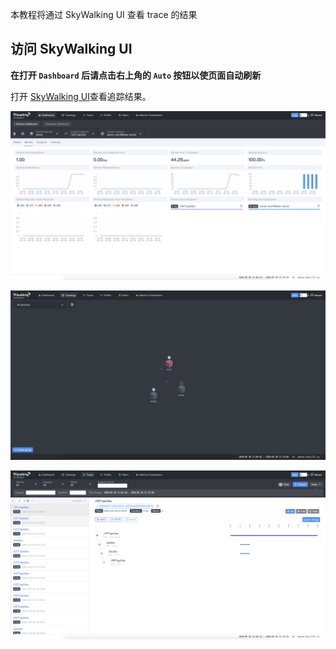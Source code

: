 本教程将通过 SkyWalking UI 查看 trace 的结果

## 访问 SkyWalking UI

**在打开 `Dashboard` 后请点击右上角的 `Auto` 按钮以使页面自动刷新**

打开 [SkyWalking UI](http://[[HOST_SUBDOMAIN]]-80-[[KATACODA_HOST]].environments.katacoda.com/)查看追踪结果。

![service](https://raw.githubusercontent.com/mosn/mosn-tutorial/master/istio/mosn-with-skywalking/install/img/service.png)

![topo](https://raw.githubusercontent.com/mosn/mosn-tutorial/master/istio/mosn-with-skywalking/install/img/topo.png)

![trace](https://raw.githubusercontent.com/mosn/mosn-tutorial/master/istio/mosn-with-skywalking/install/img/trace.png)